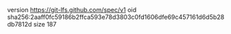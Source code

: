 version https://git-lfs.github.com/spec/v1
oid sha256:2aaff0fc59186b2ffca593e78d3803c0fd1606dfe69c457161d6d5b28db7812d
size 187

